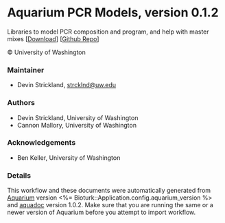 # Aquarium PCR Models, version 0.1.2

Libraries to model PCR composition and program, and help with master mixes [[Download](pcr-models.aq)] [[Github Repo](https://github.com/aquariumbio/pcr-models)]

&copy; University of Washington


### Maintainer
- Devin Strickland, <strcklnd@uw.edu>

### Authors
  - Devin Strickland, University of Washington
  - Cannon Mallory, University of Washington

### Acknowledgements
  - Ben Keller, University of Washington

### Details
This workflow and these documents were automatically generated from
[Aquarium](http://www.aquarium.bio) version <%= Bioturk::Application.config.aquarium_version %> and
[aquadoc](https://github.com/klavinslab/aquadoc) version 1.0.2.
Make sure that you are running the same or a newer version of Aquarium before you attempt to
import workflow.
